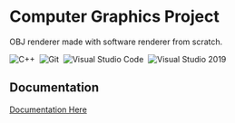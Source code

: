 # Computer Graphics Project

OBJ renderer made with software renderer from scratch.

![C++][C++]&nbsp;
![Git][Git]&nbsp;
![Visual Studio Code][Visual Studio Code]&nbsp;
![Visual Studio 2019][Visual Studio 2019]&nbsp;

## Documentation
[Documentation Here](https://ankitpaudel20.github.io/ComputerGraphicsProject/structengine.html)

[C++]: https://img.shields.io/badge/-C++-00599C?style=flat-square&logo=C%2B%2B&logoColor=ffffff
[Git]: https://img.shields.io/badge/-Git-F05032?style=flat-square&logo=git&logoColor=ffffff
[Visual Studio Code]: https://img.shields.io/badge/-Visual%20Studio%20Code-007ACC?style=flat-square&logo=visual-studio-code&logoColor=ffffff
[Visual Studio 2019]: https://img.shields.io/badge/-Visual%20Studio%202019-5C2D91?style=flat-square&logo=visual-studio&logoColor=ffffff
